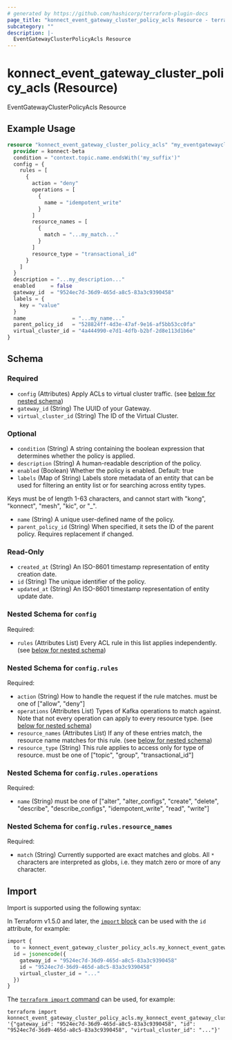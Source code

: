 ```yaml
---
# generated by https://github.com/hashicorp/terraform-plugin-docs
page_title: "konnect_event_gateway_cluster_policy_acls Resource - terraform-provider-konnect-beta"
subcategory: ""
description: |-
  EventGatewayClusterPolicyAcls Resource
---
```


# konnect_event_gateway_cluster_policy_acls (Resource)

EventGatewayClusterPolicyAcls Resource

## Example Usage

```terraform
resource "konnect_event_gateway_cluster_policy_acls" "my_eventgatewayclusterpolicyacls" {
  provider = konnect-beta
  condition = "context.topic.name.endsWith('my_suffix')"
  config = {
    rules = [
      {
        action = "deny"
        operations = [
          {
            name = "idempotent_write"
          }
        ]
        resource_names = [
          {
            match = "...my_match..."
          }
        ]
        resource_type = "transactional_id"
      }
    ]
  }
  description = "...my_description..."
  enabled     = false
  gateway_id  = "9524ec7d-36d9-465d-a8c5-83a3c9390458"
  labels = {
    key = "value"
  }
  name               = "...my_name..."
  parent_policy_id   = "528824ff-4d3e-47af-9e16-af5bb53cc0fa"
  virtual_cluster_id = "4a444990-e7d1-4dfb-b2bf-2d8e113d1b6e"
}
```

<!-- schema generated by tfplugindocs -->
## Schema

### Required

- `config` (Attributes) Apply ACLs to virtual cluster traffic. (see [below for nested schema](#nestedatt--config))
- `gateway_id` (String) The UUID of your Gateway.
- `virtual_cluster_id` (String) The ID of the Virtual Cluster.

### Optional

- `condition` (String) A string containing the boolean expression that determines whether the policy is applied.
- `description` (String) A human-readable description of the policy.
- `enabled` (Boolean) Whether the policy is enabled. Default: true
- `labels` (Map of String) Labels store metadata of an entity that can be used for filtering an entity list or for searching across entity types.

Keys must be of length 1-63 characters, and cannot start with "kong", "konnect", "mesh", "kic", or "_".
- `name` (String) A unique user-defined name of the policy.
- `parent_policy_id` (String) When specified, it sets the ID of the parent policy. Requires replacement if changed.

### Read-Only

- `created_at` (String) An ISO-8601 timestamp representation of entity creation date.
- `id` (String) The unique identifier of the policy.
- `updated_at` (String) An ISO-8601 timestamp representation of entity update date.

<a id="nestedatt--config"></a>
### Nested Schema for `config`

Required:

- `rules` (Attributes List) Every ACL rule in this list applies independently. (see [below for nested schema](#nestedatt--config--rules))

<a id="nestedatt--config--rules"></a>
### Nested Schema for `config.rules`

Required:

- `action` (String) How to handle the request if the rule matches. must be one of ["allow", "deny"]
- `operations` (Attributes List) Types of Kafka operations to match against. Note that not every operation can apply to every resource type. (see [below for nested schema](#nestedatt--config--rules--operations))
- `resource_names` (Attributes List) If any of these entries match, the resource name matches for this rule. (see [below for nested schema](#nestedatt--config--rules--resource_names))
- `resource_type` (String) This rule applies to access only for type of resource. must be one of ["topic", "group", "transactional_id"]

<a id="nestedatt--config--rules--operations"></a>
### Nested Schema for `config.rules.operations`

Required:

- `name` (String) must be one of ["alter", "alter_configs", "create", "delete", "describe", "describe_configs", "idempotent_write", "read", "write"]


<a id="nestedatt--config--rules--resource_names"></a>
### Nested Schema for `config.rules.resource_names`

Required:

- `match` (String) Currently supported are exact matches and globs.
All `*` characters are interpreted as globs, i.e. they match zero or more of any character.

## Import

Import is supported using the following syntax:

In Terraform v1.5.0 and later, the [`import` block](https://developer.hashicorp.com/terraform/language/import) can be used with the `id` attribute, for example:

```terraform
import {
  to = konnect_event_gateway_cluster_policy_acls.my_konnect_event_gateway_cluster_policy_acls
  id = jsonencode({
    gateway_id = "9524ec7d-36d9-465d-a8c5-83a3c9390458"
    id = "9524ec7d-36d9-465d-a8c5-83a3c9390458"
    virtual_cluster_id = "..."
  })
}
```

The [`terraform import` command](https://developer.hashicorp.com/terraform/cli/commands/import) can be used, for example:

```shell
terraform import konnect_event_gateway_cluster_policy_acls.my_konnect_event_gateway_cluster_policy_acls '{"gateway_id": "9524ec7d-36d9-465d-a8c5-83a3c9390458", "id": "9524ec7d-36d9-465d-a8c5-83a3c9390458", "virtual_cluster_id": "..."}'
```
